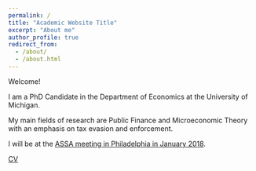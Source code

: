 ```yaml
---
permalink: /
title: "Academic Website Title"
excerpt: "About me"
author_profile: true
redirect_from: 
  - /about/
  - /about.html
---
```


Welcome!

I am a PhD Candidate in the Department of Economics at the University of Michigan.

My main fields of research are Public Finance and Microeconomic Theory with an emphasis on tax evasion and enforcement.

I will be at the [ASSA meeting in Philadelphia in January 2018](https://www.aeaweb.org/conference/). 

[CV](/files/cv.pdf)
